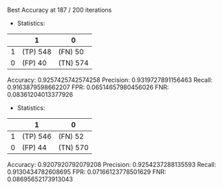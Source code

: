 Best Accuracy at 187 / 200 iterations
* Statistics: 

|          |    1     |    0     |
|----------|----------|----------|
|    1     | (TP) 548 | (FN) 50  |
|    0     | (FP) 40  | (TN) 574 |
Accuracy: 0.9257425742574258
Precision: 0.9319727891156463
Recall: 0.9163879598662207
FPR: 0.06514657980456026
FNR: 0.08361204013377926
* Statistics: 

|          |    1     |    0     |
|----------|----------|----------|
|    1     | (TP) 546 | (FN) 52  |
|    0     | (FP) 44  | (TN) 570 |
Accuracy: 0.9207920792079208
Precision: 0.9254237288135593
Recall: 0.9130434782608695
FPR: 0.07166123778501629
FNR: 0.08695652173913043